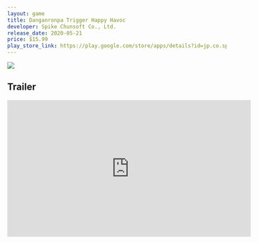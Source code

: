 ```yaml
---
layout: game
title: Danganronpa Trigger Happy Havoc
developer: Spike Chunsoft Co., Ltd.
release_date: 2020-05-21
price: $15.99
play_store_link: https://play.google.com/store/apps/details?id=jp.co.spike_chunsoft.DR1
---
```


<!-- Write your game description here. -->

<!-- Add your image embeds here. Remember to place images in assets/images/ -->
<img src="{{ 'assets/images/danganronpa_trigger_happy_havoc_gameplay.jpg' | relative_url }}" />
<!-- IMPORTANT: Please manually place the image file 'danganronpa_trigger_happy_havoc_gameplay.jpg' into the 'assets/images/' directory. -->

<!-- Optional: Add a rating section -->
<!-- ## My Rating
<!-- **Overall:** ⭐⭐⭐⭐☆ -->

<!-- Optional: Add a trailer section -->
## Trailer
<iframe width="560" height="315" src="https://www.youtube.com/embed/RwJeZPMhdUk?si=lPhk9_WhAi_A8d13" title="YouTube video player" frameborder="0" allow="accelerometer; autoplay; clipboard-write; encrypted-media; gyroscope; picture-in-picture; web-share" referrerpolicy="strict-origin-when-cross-origin" allowfullscreen></iframe>